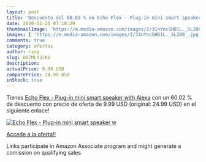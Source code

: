 ```yaml
---
layout: post
title: 'Descuento del 60.02 % en Echo Flex - Plug-in mini smart speaker w'
date: 2020-11-25 07:10:29
thumbnailImage: 'https://m.media-amazon.com/images/I/31nYncSHD1L._SL200_.jpg'
images: [ 'https://m.media-amazon.com/images/I/31nYncSHD1L._SL200_.jpg' ]
comments: true
category: ofertas
author: ring
slug: B07MLY3JKV
description:
actualPrice: 9.99 USD
comparePrice: 24.99 USD
inStock: true
---
```


Tienes [Echo Flex - Plug-in mini smart speaker with Alexa](https://www.amazon.com/dp/B07MLY3JKV/?tag=tolees-20) con un 60.02 % de descuento con precio de oferta de 9.99 USD (original: 24.99 USD) en el siguiente enlace!

[![Echo Flex - Plug-in mini smart speaker w](https://m.media-amazon.com/images/I/31nYncSHD1L._SL200_.jpg)](https://www.amazon.com/dp/B07MLY3JKV/?tag=tolees-20)

[Accede a la oferta!!](https://www.amazon.com/dp/B07MLY3JKV/?tag=tolees-20)

Links participate in Amazon Associate program and might generate a comission on qualifying sales


